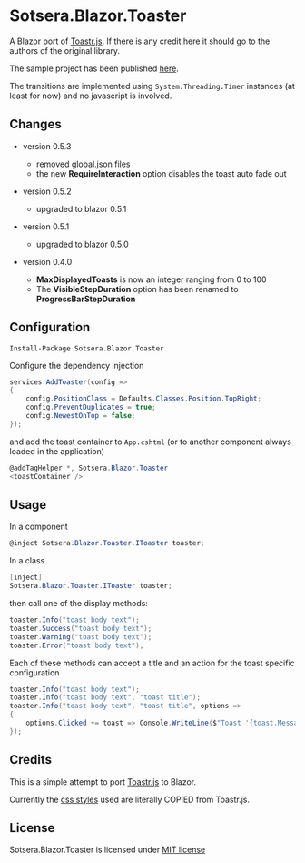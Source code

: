 # Sotsera.Blazor.Toaster

A Blazor port of [Toastr.js](https://github.com/CodeSeven/toastr/). If there is any credit here it should go to the authors of the original library.

The sample project has been published [here](https://sotsera.github.io/sotsera.blazor.toaster/).

The transitions are implemented using `System.Threading.Timer` instances (at least for now) and no javascript is involved.

## Changes

- version 0.5.3
  - removed global.json files
  - the new **RequireInteraction** option disables the toast auto fade out

- version 0.5.2
  - upgraded to blazor 0.5.1

- version 0.5.1
  - upgraded to blazor 0.5.0 

- version 0.4.0
  - **MaxDisplayedToasts** is now an integer ranging from 0 to 100
  - The **VisibleStepDuration** option has been renamed to **ProgressBarStepDuration**

## Configuration

`Install-Package Sotsera.Blazor.Toaster`

Configure the dependency injection

```c#
services.AddToaster(config =>
{
    config.PositionClass = Defaults.Classes.Position.TopRight;
    config.PreventDuplicates = true;
    config.NewestOnTop = false;
});
```

and add the toast container to `App.cshtml` (or to another component always loaded in the application)

```c#
@addTagHelper *, Sotsera.Blazor.Toaster
<toastContainer />
```

## Usage

In a component

```c#
@inject Sotsera.Blazor.Toaster.IToaster toaster;
```

In a class

```c#
[inject]
Sotsera.Blazor.Toaster.IToaster toaster;
```

then call one of the display methods:

```c#
toaster.Info("toast body text");
toaster.Success("toast body text");
toaster.Warning("toast body text");
toaster.Error("toast body text");
```

Each of these methods can accept a title and an action for the toast specific configuration

```c#
toaster.Info("toast body text");
toaster.Info("toast body text", "toast title");
toaster.Info("toast body text", "toast title", options =>
{
    options.Clicked += toast => Console.WriteLine($"Toast '{toast.Message}' Clicked!");
});
```

## Credits

This is a simple attempt to port [Toastr.js](https://github.com/CodeSeven/toastr/) to Blazor.

Currently the [css styles](https://github.com/CodeSeven/toastr/blob/50092cc604850a16c985520b63df184d3e0b4086/build/toastr.min.css) used are literally COPIED from Toastr.js.

## License

Sotsera.Blazor.Toaster is licensed under [MIT license](http://www.opensource.org/licenses/mit-license.php)
